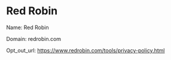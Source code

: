 # Red Robin

Name: Red Robin

Domain: redrobin.com

Opt_out_url: https://www.redrobin.com/tools/privacy-policy.html
